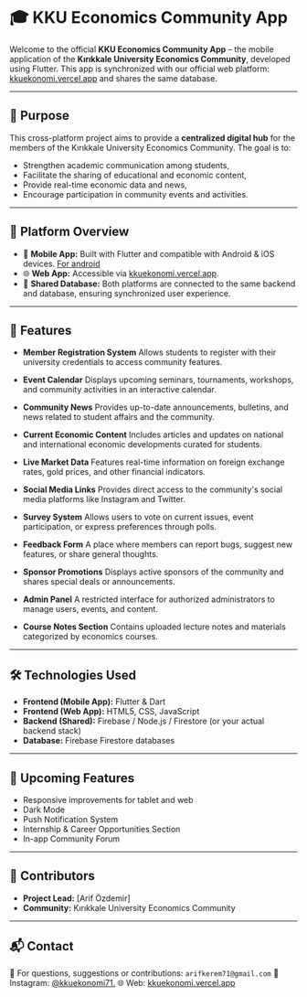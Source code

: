 # 🎓 KKU Economics Community App

Welcome to the official **KKU Economics Community App** – the mobile application of the **Kırıkkale University Economics Community**, developed using Flutter.
This app is synchronized with our official web platform: [kkuekonomi.vercel.app](https://kkuekonomi.vercel.app/) and shares the same database.

---

## 🚀 Purpose

This cross-platform project aims to provide a **centralized digital hub** for the members of the Kırıkkale University Economics Community. The goal is to:

* Strengthen academic communication among students,
* Facilitate the sharing of educational and economic content,
* Provide real-time economic data and news,
* Encourage participation in community events and activities.

---

## 📱 Platform Overview

* 📲 **Mobile App:** Built with Flutter and compatible with Android & iOS devices. [For android](https://play.google.com/store/apps/details?id=com.arifozdemir.ekos&hl=tr)
* 🌐 **Web App:** Accessible via [kkuekonomi.vercel.app](https://kkuekonomi.vercel.app/).
* 🔗 **Shared Database:** Both platforms are connected to the same backend and database, ensuring synchronized user experience.

---

## 📌 Features

* **Member Registration System**
  Allows students to register with their university credentials to access community features.

* **Event Calendar**
  Displays upcoming seminars, tournaments, workshops, and community activities in an interactive calendar.

* **Community News**
  Provides up-to-date announcements, bulletins, and news related to student affairs and the community.

* **Current Economic Content**
  Includes articles and updates on national and international economic developments curated for students.

* **Live Market Data**
  Features real-time information on foreign exchange rates, gold prices, and other financial indicators.

* **Social Media Links**
  Provides direct access to the community's social media platforms like Instagram and Twitter.

* **Survey System**
  Allows users to vote on current issues, event participation, or express preferences through polls.

* **Feedback Form**
  A place where members can report bugs, suggest new features, or share general thoughts.

* **Sponsor Promotions**
  Displays active sponsors of the community and shares special deals or announcements.

* **Admin Panel**
  A restricted interface for authorized administrators to manage users, events, and content.

* **Course Notes Section**
  Contains uploaded lecture notes and materials categorized by economics courses.

---

## 🛠️ Technologies Used

* **Frontend (Mobile App):** Flutter & Dart
* **Frontend (Web App):** HTML5, CSS, JavaScript
* **Backend (Shared):** Firebase / Node.js / Firestore (or your actual backend stack)
* **Database:** Firebase Firestore databases

---

## 🌟 Upcoming Features

* Responsive improvements for tablet and web
* Dark Mode
* Push Notification System
* Internship & Career Opportunities Section
* In-app Community Forum

---

## 🤝 Contributors

* **Project Lead:** \[Arif Özdemir]
* **Community:** Kırıkkale University Economics Community

---

## 📬 Contact

📧 For questions, suggestions or contributions: `arifkerem71@gmail.com`
📸 Instagram: [@kkuekonomi71.](https://www.instagram.com/kkuekonomi/)
🌐 Web: [kkuekonomi.vercel.app](https://kkuekonomi.vercel.app/)
